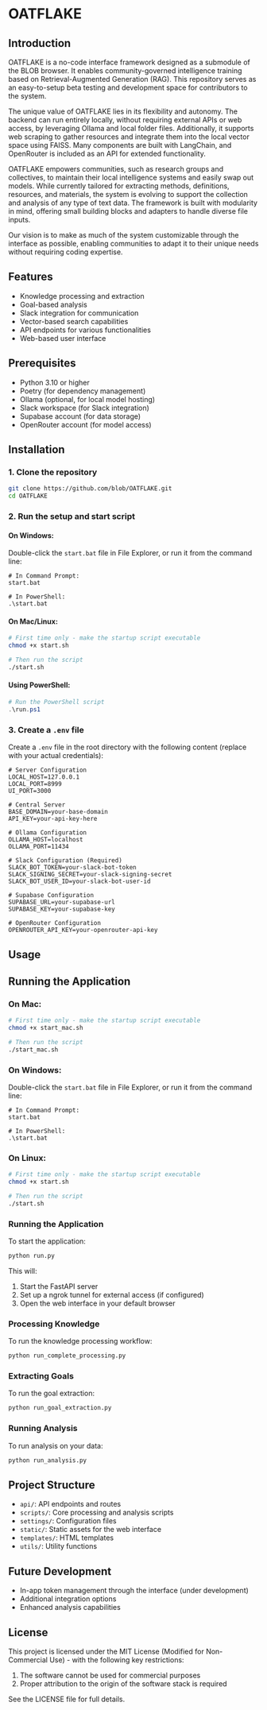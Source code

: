 # OATFLAKE

## Introduction

OATFLAKE is a no-code interface framework designed as a submodule of the BLOB browser. It enables community-governed intelligence training based on Retrieval-Augmented Generation (RAG). This repository serves as an easy-to-setup beta testing and development space for contributors to the system.

The unique value of OATFLAKE lies in its flexibility and autonomy. The backend can run entirely locally, without requiring external APIs or web access, by leveraging Ollama and local folder files. Additionally, it supports web scraping to gather resources and integrate them into the local vector space using FAISS. Many components are built with LangChain, and OpenRouter is included as an API for extended functionality.

OATFLAKE empowers communities, such as research groups and collectives, to maintain their local intelligence systems and easily swap out models. While currently tailored for extracting methods, definitions, resources, and materials, the system is evolving to support the collection and analysis of any type of text data. The framework is built with modularity in mind, offering small building blocks and adapters to handle diverse file inputs.

Our vision is to make as much of the system customizable through the interface as possible, enabling communities to adapt it to their unique needs without requiring coding expertise.

## Features
- Knowledge processing and extraction
- Goal-based analysis
- Slack integration for communication
- Vector-based search capabilities
- API endpoints for various functionalities
- Web-based user interface

## Prerequisites
- Python 3.10 or higher
- Poetry (for dependency management)
- Ollama (optional, for local model hosting)
- Slack workspace (for Slack integration)
- Supabase account (for data storage)
- OpenRouter account (for model access)

## Installation

### 1. Clone the repository
```bash
git clone https://github.com/blob/OATFLAKE.git
cd OATFLAKE
```

### 2. Run the setup and start script

#### On Windows:
Double-click the `start.bat` file in File Explorer, or run it from the command line:
```
# In Command Prompt:
start.bat

# In PowerShell:
.\start.bat
```

#### On Mac/Linux:
```bash
# First time only - make the startup script executable
chmod +x start.sh

# Then run the script
./start.sh
```

#### Using PowerShell:
```powershell
# Run the PowerShell script
.\run.ps1
```

### 3. Create a `.env` file
Create a `.env` file in the root directory with the following content (replace with your actual credentials):
```
# Server Configuration
LOCAL_HOST=127.0.0.1
LOCAL_PORT=8999
UI_PORT=3000

# Central Server
BASE_DOMAIN=your-base-domain
API_KEY=your-api-key-here

# Ollama Configuration
OLLAMA_HOST=localhost
OLLAMA_PORT=11434

# Slack Configuration (Required)
SLACK_BOT_TOKEN=your-slack-bot-token
SLACK_SIGNING_SECRET=your-slack-signing-secret
SLACK_BOT_USER_ID=your-slack-bot-user-id

# Supabase Configuration
SUPABASE_URL=your-supabase-url
SUPABASE_KEY=your-supabase-key

# OpenRouter Configuration
OPENROUTER_API_KEY=your-openrouter-api-key
```

## Usage

## Running the Application

### On Mac:
```bash
# First time only - make the startup script executable
chmod +x start_mac.sh

# Then run the script
./start_mac.sh
```

### On Windows:
Double-click the `start.bat` file in File Explorer, or run it from the command line:
```
# In Command Prompt:
start.bat

# In PowerShell:
.\start.bat
```

### On Linux:
```bash
# First time only - make the startup script executable
chmod +x start.sh

# Then run the script
./start.sh
```

### Running the Application
To start the application:
```bash
python run.py
```

This will:
1. Start the FastAPI server
2. Set up a ngrok tunnel for external access (if configured)
3. Open the web interface in your default browser

### Processing Knowledge
To run the knowledge processing workflow:
```bash
python run_complete_processing.py
```

### Extracting Goals
To run the goal extraction:
```bash
python run_goal_extraction.py
```

### Running Analysis
To run analysis on your data:
```bash
python run_analysis.py
```

## Project Structure
- `api/`: API endpoints and routes
- `scripts/`: Core processing and analysis scripts
- `settings/`: Configuration files
- `static/`: Static assets for the web interface
- `templates/`: HTML templates
- `utils/`: Utility functions

## Future Development
- In-app token management through the interface (under development)
- Additional integration options
- Enhanced analysis capabilities

## License
This project is licensed under the MIT License (Modified for Non-Commercial Use) - with the following key restrictions:
1. The software cannot be used for commercial purposes
2. Proper attribution to the origin of the software stack is required

See the LICENSE file for full details.
